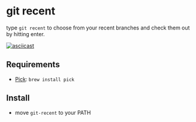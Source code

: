 # git recent

type `git recent` to choose from your recent branches and check them out by hitting enter.

[![asciicast](https://asciinema.org/a/8oyy0r6sapuhvs5hs63h08zw2.png)](https://asciinema.org/a/8oyy0r6sapuhvs5hs63h08zw2)

## Requirements

- [Pick](https://github.com/calleerlandsson/pick): `brew install pick`

## Install

- move `git-recent` to your PATH

